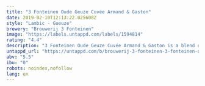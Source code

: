 ```yaml
---
title: "3 Fonteinen Oude Geuze Cuvée Armand & Gaston"
date: 2019-02-10T12:13:22.025608Z
style: "Lambic - Gueuze"
brewery: "Brouwerij 3 Fonteinen"
image: "https://labels.untappd.com/labels/1594814"
rating: "4.4"
description: "3 Fonteinen Oude Geuze Cuvée Armand & Gaston is a blend of one-, two-, and three-year old traditional lambics, all brewed at Brouwerij 3 Fonteinen. Spontaneous fermentation, patient maturation in oak barrels, and continued evolution in the bottle result in a distinctively complex beer. No two bottlings are alike, as there are multiple variables in the blending process, a variety of barrel sizes and shapes, differences in aged lambic proportions, etc. This cuvée, like all of our lambic, is 100% natural, authentic, spontaneously fermented, and crafted with steadfast adherence to tradition, like Armand and Gaston Debelder have always done it. This geuze has fermented in the bottle and will continue to develop its tastes and aromas over its long life when properly cellared. Traditional Lambic is living, cultural heritage rooted in the Zenne valley! Taste, savour, enjoy, and experience this unfiltered, unpasteurised, and unadulterated beer with friends new and old!"
untappd_url: "https://untappd.com/b/brouwerij-3-fonteinen-3-fonteinen-oude-geuze-cuvee-armand-and-gaston/1594814"
abv: "5.5"
ibu: "0"
robots: noindex,nofollow
lang: en
---
```

